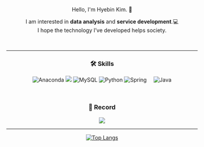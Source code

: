 <div align=center>
Hello, I'm Hyebin Kim. 👋

<!-- 👩🏻‍💻 **Developer** -->

<br>

I am interested in **data analysis** and **service development**.💻 <br>
I hope the technology I’ve developed helps society. 

<br>

---

### 🛠️ Skills 

<img alt="Anaconda" src ="https://img.shields.io/badge/Anaconda-44A833.svg?&style=flat-square&logo=Anaconda&logoColor=white"/> <img src="https://img.shields.io/badge/Android-3DDC84?style=flat-square&logo=Android&logoColor=white"/>
<img alt="MySQL" src ="https://img.shields.io/badge/MySQL-4479A1.svg?&style=flat-square&logo=MySQL&logoColor=white"/>
<img alt="Python" src ="https://img.shields.io/badge/Python-40AEF0.svg?&style=flat-square&logo=Python&logoColor=white"/> 
<img alt="Spring" src ="https://img.shields.io/badge/Spring-6DB33F.svg?&style=flat-square&logo=Spring&logoColor=white"/> 
<img alt="Java" src ="https://img.shields.io/badge/Java-007396.svg?&style=flat-square&logo=Java&logoColor=white"/> 



<br/>

### 🎀 Record

<a href="https://velog.io/@hyebinnn" target="_blank"><img src="https://img.shields.io/badge/Velog-20C997?style=flat&logo=Velog&logoColor=white"/></a> 

---

[![Top Langs](https://github-readme-stats.vercel.app/api/top-langs/?username=hyebinnn&layout=compact)](https://github.com/hyebinnn/github-readme-stats)

</div>
